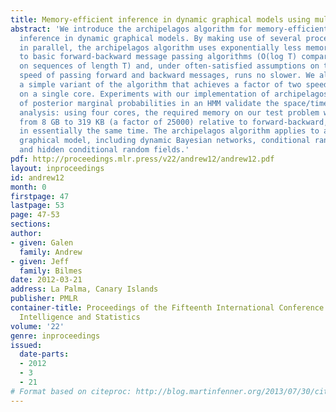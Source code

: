 ```yaml
---
title: Memory-efficient inference in dynamic graphical models using multiple cores
abstract: 'We introduce the archipelagos algorithm for memory-efficient multi-core
  inference in dynamic graphical models. By making use of several processors running
  in parallel, the archipelagos algorithm uses exponentially less memory compared
  to basic forward-backward message passing algorithms (O(log T) compared to O(T)
  on sequences of length T) and, under often-satisfied assumptions on the relative
  speed of passing forward and backward messages, runs no slower. We also describe
  a simple variant of the algorithm that achieves a factor of two speedup over forward-backward
  on a single core. Experiments with our implementation of archipelagos for the computation
  of posterior marginal probabilities in an HMM validate the space/time complexity
  analysis: using four cores, the required memory on our test problem was reduced
  from 8 GB to 319 KB (a factor of 25000) relative to forward-backward, but completed
  in essentially the same time. The archipelagos algorithm applies to any dynamic
  graphical model, including dynamic Bayesian networks, conditional random fields,
  and hidden conditional random fields.'
pdf: http://proceedings.mlr.press/v22/andrew12/andrew12.pdf
layout: inproceedings
id: andrew12
month: 0
firstpage: 47
lastpage: 53
page: 47-53
sections: 
author:
- given: Galen
  family: Andrew
- given: Jeff
  family: Bilmes
date: 2012-03-21
address: La Palma, Canary Islands
publisher: PMLR
container-title: Proceedings of the Fifteenth International Conference on Artificial
  Intelligence and Statistics
volume: '22'
genre: inproceedings
issued:
  date-parts:
  - 2012
  - 3
  - 21
# Format based on citeproc: http://blog.martinfenner.org/2013/07/30/citeproc-yaml-for-bibliographies/
---
```

